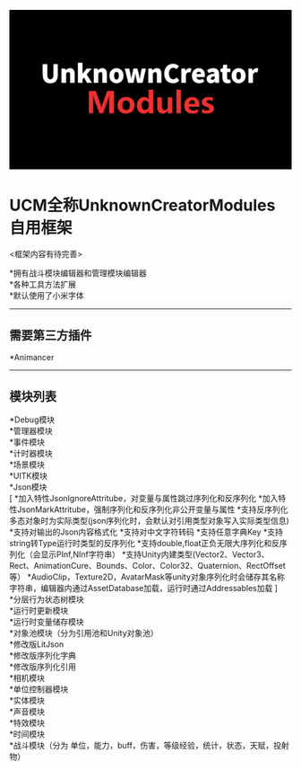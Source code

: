 ![图片描述](UCMLogo.png)<br>

# UCM全称UnknownCreatorModules 自用框架

<框架内容有待完善>

*拥有战斗模块编辑器和管理模块编辑器<br>
*各种工具方法扩展<br>
*默认使用了小米字体<br>

---------------------------------------------------

## 需要第三方插件<br>
*Animancer<br>

---------------------------------------------------

## 模块列表<br>
*Debug模块<br>
*管理器模块<br>
*事件模块<br>
*计时器模块<br>
*场景模块<br>
*UITK模块<br>
*Json模块<br>
[
*加入特性JsonIgnoreAttritube，对变量与属性跳过序列化和反序列化
*加入特性JsonMarkAttritube，强制序列化和反序列化非公开变量与属性
*支持反序列化多态对象时为实际类型(json序列化时，会默认对引用类型对象写入实际类型信息)
*支持对输出的Json内容格式化
*支持对中文字符转码
*支持任意字典Key
*支持string转Type运行时类型的反序列化
*支持double,float正负无限大序列化和反序列化（会显示PInf,NInf字符串）
*支持Unity内建类型(Vector2、Vector3、Rect、AnimationCure、Bounds、Color、Color32、Quaternion、RectOffset等）
*AudioClip，Texture2D，AvatarMask等unity对象序列化时会储存其名称字符串，编辑器内通过AssetDatabase加载，运行时通过Addressables加载
]<br>
*分层行为状态树模块<br>
*运行时更新模块<br>
*运行时变量储存模块<br>
*对象池模块（分为引用池和Unity对象池）<br>
*修改版LitJson<br>
*修改版序列化字典<br>
*修改版序列化引用<br>
*相机模块<br>
*单位控制器模块<br>
*实体模块<br>
*声音模块<br>
*特效模块<br>
*时间模块<br>
*战斗模块（分为 单位，能力，buff，伤害，等级经验，统计，状态，天赋，投射物）<br>
